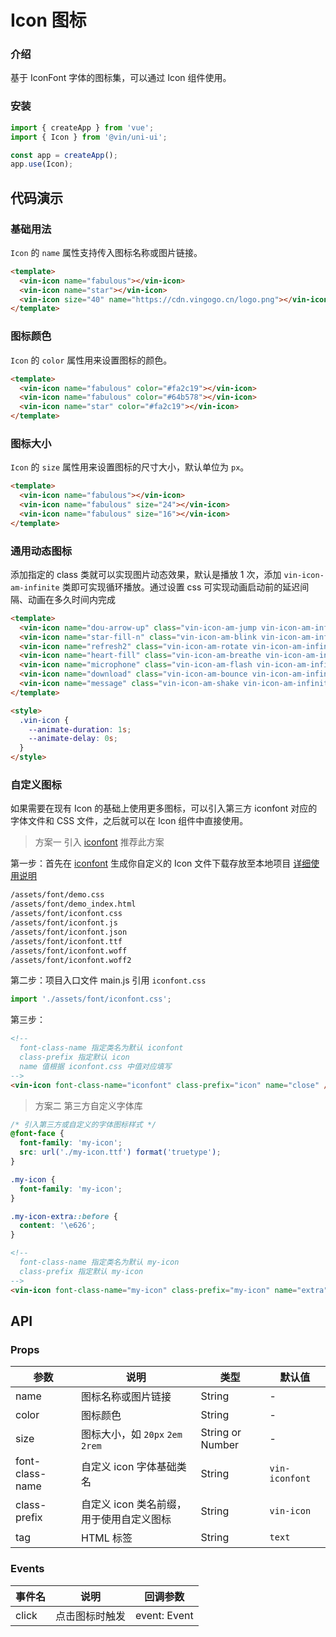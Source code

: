 # Icon 图标

### 介绍

基于 IconFont 字体的图标集，可以通过 Icon 组件使用。

### 安装

```javascript
import { createApp } from 'vue';
import { Icon } from '@vin/uni-ui';

const app = createApp();
app.use(Icon);
```

## 代码演示

### 基础用法

`Icon` 的 `name` 属性支持传入图标名称或图片链接。

```html
<template>
  <vin-icon name="fabulous"></vin-icon>
  <vin-icon name="star"></vin-icon>
  <vin-icon size="40" name="https://cdn.vingogo.cn/logo.png"></vin-icon>
</template>
```

### 图标颜色

`Icon` 的 `color` 属性用来设置图标的颜色。

```html
<template>
  <vin-icon name="fabulous" color="#fa2c19"></vin-icon>
  <vin-icon name="fabulous" color="#64b578"></vin-icon>
  <vin-icon name="star" color="#fa2c19"></vin-icon>
</template>
```

### 图标大小

`Icon` 的 `size` 属性用来设置图标的尺寸大小，默认单位为 `px`。

```html
<template>
  <vin-icon name="fabulous"></vin-icon>
  <vin-icon name="fabulous" size="24"></vin-icon>
  <vin-icon name="fabulous" size="16"></vin-icon>
</template>
```

### 通用动态图标

添加指定的 class 类就可以实现图片动态效果，默认是播放 1 次，添加 `vin-icon-am-infinite` 类即可实现循环播放。通过设置 css 可实现动画启动前的延迟间隔、动画在多久时间内完成

```html
<template>
  <vin-icon name="dou-arrow-up" class="vin-icon-am-jump vin-icon-am-infinite"></vin-icon>
  <vin-icon name="star-fill-n" class="vin-icon-am-blink vin-icon-am-infinite"></vin-icon>
  <vin-icon name="refresh2" class="vin-icon-am-rotate vin-icon-am-infinite"></vin-icon>
  <vin-icon name="heart-fill" class="vin-icon-am-breathe vin-icon-am-infinite"></vin-icon>
  <vin-icon name="microphone" class="vin-icon-am-flash vin-icon-am-infinite"></vin-icon>
  <vin-icon name="download" class="vin-icon-am-bounce vin-icon-am-infinite"></vin-icon>
  <vin-icon name="message" class="vin-icon-am-shake vin-icon-am-infinite"></vin-icon>
</template>

<style>
  .vin-icon {
    --animate-duration: 1s;
    --animate-delay: 0s;
  }
</style>
```

### 自定义图标

如果需要在现有 Icon 的基础上使用更多图标，可以引入第三方 iconfont 对应的字体文件和 CSS 文件，之后就可以在 Icon 组件中直接使用。

> 方案一 引入 [iconfont](https://www.iconfont.cn/) 推荐此方案

第一步：首先在 [iconfont](https://www.iconfont.cn/) 生成你自定义的 Icon 文件下载存放至本地项目 [详细使用说明](https://www.iconfont.cn/help/detail?spm=a313x.7781069.1998910419.d8d11a391&helptype=code)

```bash
/assets/font/demo.css
/assets/font/demo_index.html
/assets/font/iconfont.css
/assets/font/iconfont.js
/assets/font/iconfont.json
/assets/font/iconfont.ttf
/assets/font/iconfont.woff
/assets/font/iconfont.woff2
```

第二步：项目入口文件 main.js 引用 `iconfont.css`

```javascript
import './assets/font/iconfont.css';
```

第三步：

```html
<!-- 
  font-class-name 指定类名为默认 iconfont
  class-prefix 指定默认 icon
  name 值根据 iconfont.css 中值对应填写 
-->
<vin-icon font-class-name="iconfont" class-prefix="icon" name="close" />
```

> 方案二 第三方自定义字体库

```css
/* 引入第三方或自定义的字体图标样式 */
@font-face {
  font-family: 'my-icon';
  src: url('./my-icon.ttf') format('truetype');
}

.my-icon {
  font-family: 'my-icon';
}

.my-icon-extra::before {
  content: '\e626';
}
```

```html
<!-- 
  font-class-name 指定类名为默认 my-icon
  class-prefix 指定默认 my-icon
-->
<vin-icon font-class-name="my-icon" class-prefix="my-icon" name="extra" />
```

## API

### Props

| 参数            | 说明                                     | 类型             | 默认值         |
| --------------- | ---------------------------------------- | ---------------- | -------------- |
| name            | 图标名称或图片链接                       | String           | -              |
| color           | 图标颜色                                 | String           | -              |
| size            | 图标大小，如 `20px` `2em` `2rem`         | String or Number | -              |
| font-class-name | 自定义 icon 字体基础类名                 | String           | `vin-iconfont` |
| class-prefix    | 自定义 icon 类名前缀，用于使用自定义图标 | String           | `vin-icon`     |
| tag             | HTML 标签                                | String           | `text`         |

### Events

| 事件名 | 说明           | 回调参数     |
| ------ | -------------- | ------------ |
| click  | 点击图标时触发 | event: Event |
